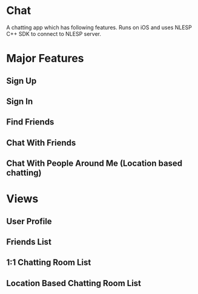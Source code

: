 Chat
==========

A chatting app which has following features. Runs on iOS and uses NLESP C++ SDK to connect to NLESP server.

# Major Features
## Sign Up
## Sign In
## Find Friends
## Chat With Friends
## Chat With People Around Me (Location based chatting)

# Views
## User Profile 
## Friends List
## 1:1 Chatting Room List
## Location Based Chatting Room List
